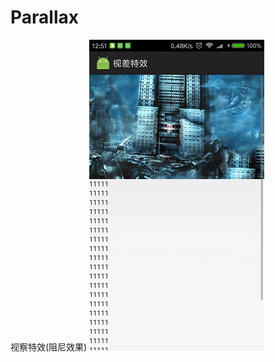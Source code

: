 # Parallax
视察特效(阻尼效果) 
![image](https://github.com/wolongalick/Parallax/blob/master/screenshot/demo.gif)   